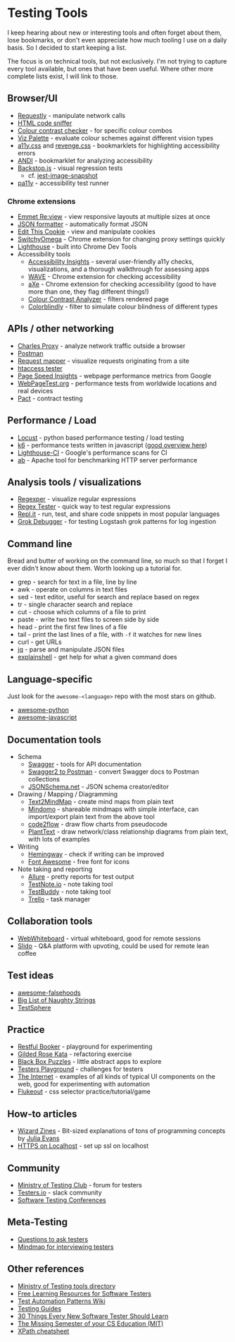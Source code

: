 # Testing Tools

I keep hearing about new or interesting tools and often forget about them, lose bookmarks, or don't even appreciate how much tooling I use on a daily basis. So I decided to start keeping a list.

The focus is on technical tools, but not exclusively. I'm not trying to capture every tool available, but ones that have been useful. Where other more complete lists exist, I will link to those.


## Browser/UI

* [Requestly](http://www.requestly.in) - manipulate network calls
* [HTML code sniffer](http://squizlabs.github.io/HTML_CodeSniffer/)
* [Colour contrast checker](https://webaim.org/resources/contrastchecker/) - for specific colour combos
* [Viz Palette](https://projects.susielu.com/viz-palette) - evaluate colour schemes against different vision types
* [a11y.css](https://ffoodd.github.io/a11y.css/) and [revenge.css](http://heydonworks.com/revenge_css_bookmarklet/) - bookmarklets for highlighting accessibility errors
* [ANDI](https://www.ssa.gov/accessibility/andi/help/install.html) - bookmarklet for analyzing accessibility
* [Backstop.js](https://github.com/garris/BackstopJS) - visual regression tests
  * cf. [jest-image-snapshot](https://github.com/americanexpress/jest-image-snapshot)
* [pa11y](https://github.com/pa11y/pa11y-ci) - accessibility test runner

### Chrome extensions

* [Emmet Re:view](https://chrome.google.com/webstore/detail/emmet-review/epejoicbhllgiimigokgjdoijnpaphdp?hl=en) - view responsive layouts at multiple sizes at once
* [JSON formatter](https://github.com/callumlocke/json-formatter) - automatically format JSON
* [Edit This Cookie](https://github.com/ETCExtensions/Edit-This-Cookie) - view and manipulate cookies
* [SwitchyOmega](https://github.com/FelisCatus/SwitchyOmega) - Chrome extension for changing proxy settings quickly
* [Lighthouse](https://github.com/GoogleChrome/lighthouse) - built into Chrome Dev Tools
* Accessibility tools
  * [Accessibility Insights](https://accessibilityinsights.io/en/) - several user-friendly a11y checks, visualizations, and a thorough walkthrough for assessing apps
  * [WAVE](https://chrome.google.com/webstore/detail/wave-evaluation-tool/jbbplnpkjmmeebjpijfedlgcdilocofh) - Chrome extension for checking accessibility
  * [aXe](https://chrome.google.com/webstore/detail/axe/lhdoppojpmngadmnindnejefpokejbdd) - Chrome extension for checking accessibility (good to have more than one, they flag different things!)
  * [Colour Contrast Analyzer](https://chrome.google.com/webstore/detail/color-contrast-analyzer/dagdlcijhfbmgkjokkjicnnfimlebcll) - filters rendered page
  * [Colorblindly](https://chrome.google.com/webstore/detail/colorblindly/floniaahmccleoclneebhhmnjgdfijgg) - filter to simulate colour blindness of different types

## APIs / other networking

* [Charles Proxy](https://www.charlesproxy.com/) - analyze network traffic outside a browser
* [Postman](https://www.getpostman.com/)
* [Request mapper](http://requestmap.webperf.tools/) - visualize requests originating from a site
* [htaccess tester](https://htaccess.madewithlove.be/)
* [Page Speed Insights](https://developers.google.com/speed/pagespeed/insights/) - webpage performance metrics from Google
* [WebPageTest.org](https://www.webpagetest.org/) - performance tests from worldwide locations and real devices
* [Pact](https://docs.pact.io/) - contract testing

## Performance / Load

* [Locust](https://locust.io/) - python based performance testing / load testing
* [k6](https://k6.io/) - performance tests written in javascript ([good overview here](https://www.mariedrake.com/post/shifting-performance-testing-to-the-left-with-k6))
* [Lighthouse-CI](https://github.com/GoogleChrome/lighthouse-ci) - Google's performance scans for CI
* [ab](https://httpd.apache.org/docs/2.4/programs/ab.html) - Apache tool for benchmarking HTTP server performance

## Analysis tools / visualizations

* [Regexper](https://regexper.com/) - visualize regular expressions
* [Regex Tester](https://www.regextester.com/) - quick way to test regular expressions
* [Repl.it](https://repl.it/languages) - run, test, and share code snippets in most popular languages
* [Grok Debugger](https://grokdebug.herokuapp.com/) - for testing Logstash grok patterns for log ingestion

## Command line

Bread and butter of working on the command line, so much so that I forget I ever didn't know about them. Worth looking up a tutorial for.

* grep - search for text in a file, line by line
* awk - operate on columns in text files
* sed - text editor, useful for search and replace based on regex
* tr - single character search and replace
* cut - choose which columns of a file to print
* paste - write two text files to screen side by side
* head - print the first few lines of a file
* tail - print the last lines of a file, with `-f` it watches for new lines
* curl - get URLs
* [jq](https://stedolan.github.io/jq/) - parse and manipulate JSON files
* [explainshell](https://explainshell.com/) - get help for what a given command does


## Language-specific

Just look for the `awesome-<language>` repo with the most stars on github.

* [awesome-python](https://github.com/vinta/awesome-python)
* [awesome-javascript](https://github.com/sorrycc/awesome-javascript)


## Documentation tools

* Schema
  * [Swagger](https://swagger.io/) - tools for API documentation
  * [Swagger2 to Postman](https://github.com/postmanlabs/swagger2-to-postman) - convert Swagger docs to Postman collections
  * [JSONSchema.net](https://jsonschema.net/#/editor) - JSON schema creator/editor
* Drawing / Mapping / Diagramming
  * [Text2MindMap](https://tobloef.com/text2mindmap/) - create mind maps from plain text
  * [Mindomo](https://www.mindomo.com) - shareable mindmaps with simple interface, can import/export plain text from the above tool
  * [code2flow](https://code2flow.com/app) - draw flow charts from pseudocode
  * [PlantText](https://www.planttext.com/) - draw network/class relationship diagrams from plain text, with lots of examples
* Writing
  * [Hemingway](http://www.hemingwayapp.com/) - check if writing can be improved
  * [Font Awesome](https://fontawesome.com/icons?d=gallery&m=free) - free font for icons
* Note taking and reporting
  * [Allure](http://allure.qatools.ru/) - pretty reports for test output
  * [TestNote.io](http://testnote.io/) - note taking tool
  * [TestBuddy](https://testbuddy.co/features) - note taking tool
  * [Trello](https://trello.com) - task manager


## Collaboration tools

* [WebWhiteboard](https://www.webwhiteboard.com/) - virtual whiteboard, good for remote sessions
* [Slido](https://www.sli.do/) - Q&A platform with upvoting, could be used for remote lean coffee


## Test ideas

* [awesome-falsehoods](https://github.com/kdeldycke/awesome-falsehood)
* [Big List of Naughty Strings](https://github.com/minimaxir/big-list-of-naughty-strings/blob/master/blns.txt)
* [TestSphere](https://www.ministryoftesting.com/dojo/series/testsphere)


## Practice

* [Restful Booker](https://restful-booker.herokuapp.com/) - playground for experimenting
* [Gilded Rose Kata](https://github.com/emilybache/GildedRose-Refactoring-Kata) - refactoring exercise
* [Black Box Puzzles](http://blackboxpuzzles.workroomprds.com/) - little abstract apps to explore
* [Testers Playground](http://testersplayground.herokuapp.com/) - challenges for testers
* [The Internet](https://the-internet.herokuapp.com/) - examples of all kinds of typical UI components on the web, good for experimenting with automation
* [Flukeout](http://flukeout.github.io/) - css selector practice/tutorial/game


## How-to articles

* [Wizard Zines](https://wizardzines.com/comics/) - Bit-sized explanations of tons of programming concepts by [Julia Evans](https://twitter.com/b0rk)
* [HTTPS on Localhost](https://medium.freecodecamp.org/how-to-get-https-working-on-your-local-development-environment-in-5-minutes-7af615770eec) - set up ssl on localhost


## Community

* [Ministry of Testing Club](https://club.ministryoftesting.com/) - forum for testers
* [Testers.io](http://testers.io) - slack community
* [Software Testing Conferences](https://testingconferences.org/)


## Meta-Testing

* [Questions to ask testers](https://gist.github.com/smariapena/b551d1c0e74483c09df5259c35c779c1)
* [Mindmap for interviewing testers](https://danashby.co.uk/2015/12/07/how-i-interview-testers/)


## Other references

* [Ministry of Testing tools directory](https://www.ministryoftesting.com/directories/tools)
* [Free Learning Resources for Software Testers](https://github.com/PaulWaltersDev/FreeLearningResourcesForSoftwareTesters)
* [Test Automation Patterns Wiki](https://testautomationpatterns.org)
* [Testing Guides](https://github.com/ckenst/testing-guides)
* [30 Things Every New Software Tester Should Learn](https://dojo.ministryoftesting.com/dojo/lessons/30-things-every-new-software-tester-should-learn)
* [The Missing Semester of your CS Education (MIT)](https://missing.csail.mit.edu/)
* [XPath cheatsheet](https://devhints.io/xpath#class-check)

